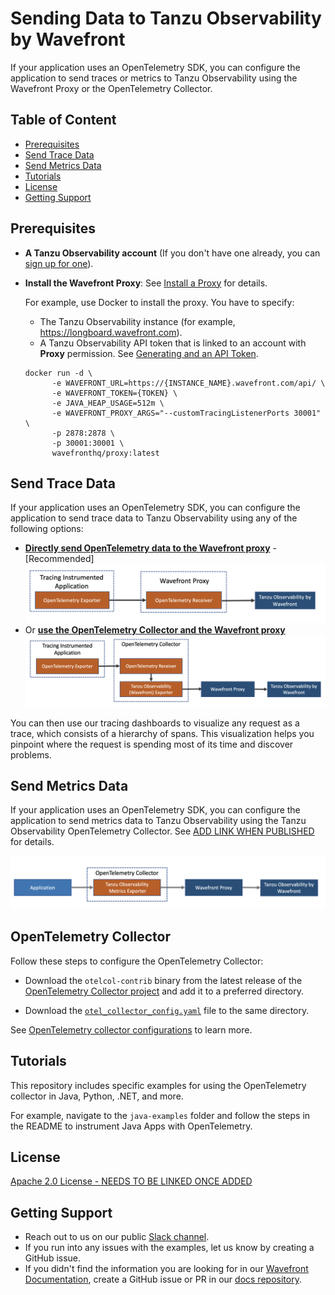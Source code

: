 # Sending Data to Tanzu Observability by Wavefront

If your application uses an OpenTelemetry SDK, you can configure the application to send traces or metrics to Tanzu Observability using the Wavefront Proxy or the OpenTelemetry Collector.

## Table of Content

* [Prerequisites](#prerequisites)
* [Send Trace Data](#send-trace-data)
* [Send Metrics Data](#send-metrics-data)
* [Tutorials](#tutorials)
* [License](#license)
* [Getting Support](#getting-support)

## Prerequisites

* **A Tanzu Observability account** (If you don't have one already, you
  can [sign up for one](https://tanzu.vmware.com/observability)).
* **Install the Wavefront Proxy**: See [Install a Proxy](https://docs.wavefront.com/proxies_installing.html#install-a-proxy) for details.
  
  For example, use Docker to install the proxy. You have to specify:

  * The Tanzu Observability instance (for example, https://longboard.wavefront.com).
  * A Tanzu Observability API token that is linked to an account with **Proxy** permission.
    See [Generating and an API Token](https://docs.wavefront.com/wavefront_api.html#generating-an-api-token).

  ```
  docker run -d \
        -e WAVEFRONT_URL=https://{INSTANCE_NAME}.wavefront.com/api/ \
        -e WAVEFRONT_TOKEN={TOKEN} \
        -e JAVA_HEAP_USAGE=512m \
        -e WAVEFRONT_PROXY_ARGS="--customTracingListenerPorts 30001" \
        -p 2878:2878 \
        -p 30001:30001 \
        wavefronthq/proxy:latest
  ```

## Send Trace Data
If your application uses an OpenTelemetry SDK, you can configure the application to send trace data to Tanzu Observability using any of the following options:

* [**Directly send OpenTelemetry data to the Wavefront proxy**](https://docs.wavefront.com/opentelemetry_tracing.html#send-data-using-the-wavefront-proxy---recommended) - [Recommended]
  <img src="resources/opentelemetry_proxy_tracing.png" alt="A data flow diagram that shows how the data flows from your application to the proxy, and then to Tanzu Observability" style="width:850px;"/>
* Or [**use the OpenTelemetry Collector and the Wavefront proxy**](https://docs.wavefront.com/opentelemetry_tracing.html#send-data-using-the-opentelemetry-collector)
  ![A data flow diagram that shows how the data flows from your application to the collector, to the proxy, and then to Tanzu Observability](resources/opentelemetry_collector_tracing.png)

You can then use our tracing dashboards to visualize any request as a trace, which consists of a hierarchy of spans. This visualization helps you pinpoint where the request is spending most of its time and discover problems.

## Send Metrics Data

If your application uses an OpenTelemetry SDK, you can configure the application to send metrics data to Tanzu Observability using the Tanzu Observability OpenTelemetry Collector. See [ADD LINK WHEN PUBLISHED]() for details.

![A data flow diagram that shows how the data flows from your application to the collector, to the proxy, and then to Tanzu Observability.](resources/opentelemetry_collector_metrics.png)

## OpenTelemetry Collector

Follow these steps to configure the OpenTelemetry Collector:

* Download the `otelcol-contrib` binary from the latest release of
the [OpenTelemetry Collector project](https://github.com/open-telemetry/opentelemetry-collector-contrib/releases) and add it to a preferred directory.

* Download the [`otel_collector_config.yaml`](resources/otel_collector_config.yml) file to the same directory. 

See [OpenTelemetry collector configurations](https://opentelemetry.io/docs/collector/configuration/) to learn more.


## Tutorials

This repository includes specific examples for using the OpenTelemetry collector in Java, Python, .NET, and more. 

For example, navigate to the `java-examples` folder and follow the steps in the README to instrument Java Apps with OpenTelemetry. 

## License
[Apache 2.0 License - NEEDS TO BE LINKED ONCE ADDED]()



## Getting Support
* Reach out to us on our public [Slack channel](https://www.wavefront.com/join-public-slack).
* If you run into any issues with the examples, let us know by creating a GitHub issue.
* If you didn't find the information you are looking for in our [Wavefront Documentation](https://docs.wavefront.com/), create a GitHub issue or PR in our [docs repository](https://github.com/wavefrontHQ/docs).
